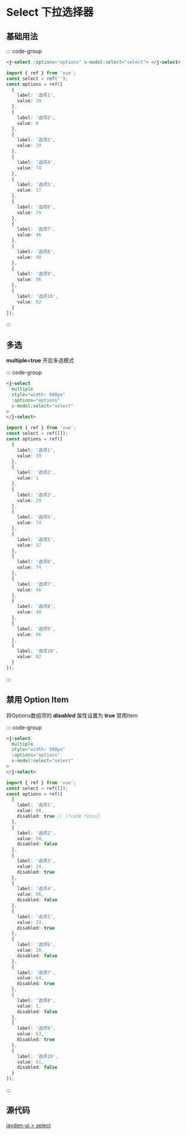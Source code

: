 # Select 下拉选择器

## 基础用法

<j-select :options="options" v-model:select="select"> </j-select>

::: code-group

```html [Vue Template]
<j-select :options="options" v-model:select="select"> </j-select>
```

```ts [Vue Setup]
import { ref } from 'vue';
const select = ref('');
const options = ref([
  {
    label: '选项1',
    value: 39
  },
  {
    label: '选项2',
    value: 0
  },
  {
    label: '选项3',
    value: 29
  },
  {
    label: '选项4',
    value: 74
  },
  {
    label: '选项5',
    value: 37
  },
  {
    label: '选项6',
    value: 74
  },
  {
    label: '选项7',
    value: 46
  },
  {
    label: '选项8',
    value: 40
  },
  {
    label: '选项9',
    value: 96
  },
  {
    label: '选项10',
    value: 82
  }
]);
```

:::

## 多选

**multiple=true** 开启多选模式
<j-select
    multiple
    style="width: 500px"
    :options="options"
    v-model:select="select2">
</j-select>

::: code-group

```html [Vue Template]
<j-select
  multiple
  style="width: 500px"
  :options="options"
  v-model:select="select"
>
</j-select>
```

```ts [Vue Setup]
import { ref } from 'vue';
const select = ref([]);
const options = ref([
  {
    label: '选项1',
    value: 39
  },
  {
    label: '选项2',
    value: 1
  },
  {
    label: '选项3',
    value: 29
  },
  {
    label: '选项4',
    value: 74
  },
  {
    label: '选项5',
    value: 37
  },
  {
    label: '选项6',
    value: 74
  },
  {
    label: '选项7',
    value: 46
  },
  {
    label: '选项8',
    value: 40
  },
  {
    label: '选项9',
    value: 96
  },
  {
    label: '选项10',
    value: 82
  }
]);
```

:::

## 禁用 Option Item

将Options数组项的 **_disabled_** 属性设置为 **true** 禁用Item
<j-select
    multiple 
    style="width: 500px"
    :options="disabledOptions"
    v-model:select="select3">
</j-select>

::: code-group

```html [Vue Template]
<j-select
  multiple
  style="width: 500px"
  :options="options"
  v-model:select="select"
>
</j-select>
```

```ts [Vue Setup]
import { ref } from 'vue';
const select = ref([]);
const options = ref([
  {
    label: '选项1',
    value: 88,
    disabled: true // [!code focus]
  },
  {
    label: '选项2',
    value: 50,
    disabled: false
  },
  {
    label: '选项3',
    value: 14,
    disabled: true
  },
  {
    label: '选项4',
    value: 86,
    disabled: false
  },
  {
    label: '选项5',
    value: 33,
    disabled: true
  },
  {
    label: '选项6',
    value: 20,
    disabled: false
  },
  {
    label: '选项7',
    value: 64,
    disabled: true
  },
  {
    label: '选项8',
    value: 1,
    disabled: false
  },
  {
    label: '选项9',
    value: 63,
    disabled: true
  },
  {
    label: '选项10',
    value: 61,
    disabled: false
  }
]);
```

:::

## 源代码

[jayden-ui > select](https://github.com/SpinninJayWE/Jayden-UI/tree/master/packages/components/src/select)

<script setup lang="ts">
import { ref } from 'vue';

function gOptions(disabled = false) {
  const options = [];

  for (let i = 0; i < 10; i++) {
    const option = {
      label: `选项${i + 1}`,
      value: Math.floor(Math.random() * 100)
    };
    if (disabled) {
        option.disabled = i % 2 === 0
    }
    options.push(option);
  }

  return options;
}
const select = ref('');
const select2 = ref([]);
const select3 = ref([])
const options = ref([
    {
        "label": "选项1",
        "value": 39
    },
    {
        "label": "选项2",
        "value": 1
    },
    {
        "label": "选项3",
        "value": 29
    },
    {
        "label": "选项4",
        "value": 74
    },
    {
        "label": "选项5",
        "value": 37
    },
    {
        "label": "选项6",
        "value": 25
    },
    {
        "label": "选项7",
        "value": 46
    },
    {
        "label": "选项8",
        "value": 40
    },
    {
        "label": "选项9",
        "value": 96
    },
    {
        "label": "选项10",
        "value": 82
    }
]);
const disabledOptions = ref([
    {
        "label": "选项1",
        "value": 88,
        "disabled": true
    },
    {
        "label": "选项2",
        "value": 50,
        "disabled": false
    },
    {
        "label": "选项3",
        "value": 14,
        "disabled": true
    },
    {
        "label": "选项4",
        "value": 86,
        "disabled": false
    },
    {
        "label": "选项5",
        "value": 33,
        "disabled": true
    },
    {
        "label": "选项6",
        "value": 20,
        "disabled": false
    },
    {
        "label": "选项7",
        "value": 64,
        "disabled": true
    },
    {
        "label": "选项8",
        "value": 1,
        "disabled": false
    },
    {
        "label": "选项9",
        "value": 63,
        "disabled": true
    },
    {
        "label": "选项10",
        "value": 61,
        "disabled": false
    }
])

</script>
